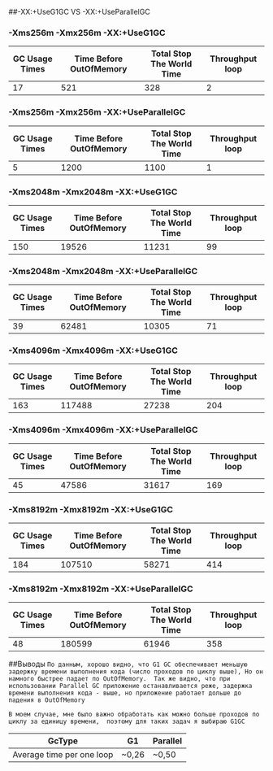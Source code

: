 ##-XX:+UseG1GC VS -XX:+UseParallelGC

### -Xms256m -Xmx256m -XX:+UseG1GC
   
  |GC Usage Times      | Time Before OutOfMemory | Total Stop The World Time |Throughput  loop  |
  |--------------------|---------------------    |---------------------------|----------------|
  |     17             | 521                     | 328                       |   2            |
  
### -Xms256m -Xmx256m -XX:+UseParallelGC
 
  |GC Usage Times      | Time Before OutOfMemory | Total Stop The World Time | Throughput loop |
  |--------------------|---------------------    |---------------------------|----------------|
  |     5              | 1200                    | 1100                      |   1            |
  
  
### -Xms2048m -Xmx2048m -XX:+UseG1GC
   
  |GC Usage Times      | Time Before OutOfMemory | Total Stop The World Time  |Throughput loop |
  |--------------------|---------------------    |---------------------------|----------------|
  |     150            |  19526                  | 11231                     |   99           |
  
  
### -Xms2048m -Xmx2048m -XX:+UseParallelGC
 
  |GC Usage Times      | Time Before OutOfMemory | Total Stop The World Time | Throughput loop |
  |--------------------|---------------------    |---------------------------|----------------|
  |     39           | 62481                     | 10305                     |  71            |
  
### -Xms4096m -Xmx4096m -XX:+UseG1GC
   
  |GC Usage Times      | Time Before OutOfMemory  | Total Stop The World Time |Throughput loop  |
  |--------------------|---------------------     |---------------------------|----------------|
  |     163            |  117488                  | 27238                     |   204          | 
  
  
### -Xms4096m -Xmx4096m -XX:+UseParallelGC
 
  |GC Usage Times      | Time Before OutOfMemory  | Total Stop The World Time | Throughput loop |
  |--------------------|---------------------     |---------------------------|----------------|
  |     45             | 47586                    | 31617                     |  169           | 
  
### -Xms8192m -Xmx8192m -XX:+UseG1GC
   
  |GC Usage Times      | Time Before OutOfMemory  | Total Stop The World Time  |Throughput loop |
  |--------------------|---------------------     |---------------------------|----------------|
  |     184            |  107510                  | 58271                     |   414          | 
  
  
### -Xms8192m -Xmx8192m -XX:+UseParallelGC
 
  |GC Usage Times      | Time Before OutOfMemory  | Total Stop The World Time | Throughput loop |
  |--------------------|---------------------     |---------------------------|--------------- |
  |     48             | 180599                   | 61946                     |  358           | 
  
  
##Выводы
`По данным, хорошо видно, что G1 GC обеспечивает меньшую задержку времени выполнения кода (число проходов по циклу выше),
Но он намного быстрее падает по OutOfMemory. 
Так же видно, что при использовании Parallel GC приложение останавливается реже, задержка времени выполнения кода - выше, но
приложение работает дольше до падения в OutOfMemory`

`В моем случае, мне было важно обработать как можно больше проходов по циклу за единицу времени, 
поэтому для таких задач я выбираю G1GC`

| GcType                    | G1     | Parallel  |
|---------------------------|--------|-----------|
| Average time per one loop |  ~0,26 | ~0,50     |


